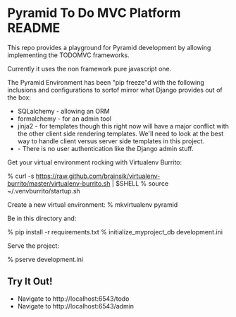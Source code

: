 Pyramid To Do MVC Platform README
=================================

This repo provides a playground for Pyramid development by allowing implementing the TODOMVC frameworks.

Currently it uses the non framework pure javascript one.

The Pyramid Environment has been "pip freeze"d with the following inclusions and configurations to sortof mirror what Django provides out of the box:
* SQLalchemy - allowing an ORM
* formalchemy - for an admin tool
* jinja2 - for templates though this right now will have a major conflict with the other client side rendering templates.  We'll need to look at the best way to handle client versus server side templates in this project.
* <blank> - There is no user authentication like the Django admin stuff.


Get your virtual environment rocking with Virtualenv Burrito:

 % curl -s https://raw.github.com/brainsik/virtualenv-burrito/master/virtualenv-burrito.sh | $SHELL
 % source ~/.venvburrito/startup.sh

Create a new virtual environment:
 % mkvirtualenv pyramid

Be in this directory and:

 % pip install -r requirements.txt
 % initialize_myproject_db development.ini

Serve the project:

 % pserve development.ini

Try It Out!
-----------

* Navigate to http://localhost:6543/todo
* Navigate to http://localhost:6543/admin

